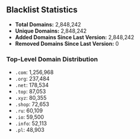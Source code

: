 ## Blacklist Statistics

- **Total Domains:** 2,848,242
- **Unique Domains:** 2,848,242
- **Added Domains Since Last Version:** 2,848,242
- **Removed Domains Since Last Version:** 0

### Top-Level Domain Distribution

-  `.com`: 1,256,968
-  `.org`: 237,484
-  `.net`: 178,534
-  `.top`: 87,053
-  `.xyz`: 80,355
-  `.shop`: 72,653
-  `.ru`: 60,109
-  `.io`: 59,500
-  `.info`: 52,113
-  `.pl`: 48,903
